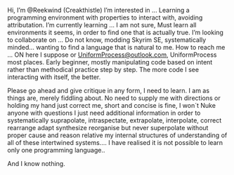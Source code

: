 Hi, I’m @Reekwind (Creakthistle)
I’m interested in ... Learning a programming environment with properties to interact with, avoiding attributation.
I’m currently learning ... I am not sure, Must learn all environments it seems, in order to find one that is actually true.
I’m looking to collaborate on ... Do not know, modding Skyrim SE, systematically minded... wanting to find a language that is natural to me.
How to reach me ... ON here I suppose or UniformProcess@outlook.com, UniformProcess most places.
Early beginner, mostly manipulating code based on intent rather than methodical practice step by step. The more code I see interacting with itself, the better.

Please go ahead and give critique in any form, I need to learn. I am as things are, merely fiddling about. No need to supply me with directions or holding my hand just correct me, short and concise is fine, I won´t Nuke anyone with questions I just need additional information in order to systematically suprapolate, intraspectate, extrapolate, interpolate, correct rearrange adapt synthesize reorganise but never superpolate without proper cause and reason relative my internal structures of understanding of all of these intertwined systems.... I have realised it is not possible to learn only one programming language..

And I know nothing.
